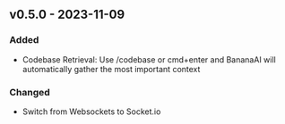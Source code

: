 ## v0.5.0 - 2023-11-09

### Added

- Codebase Retrieval: Use /codebase or cmd+enter and BananaAI will automatically gather the most important context

### Changed

- Switch from Websockets to Socket.io
